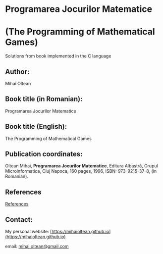 # Programarea Jocurilor Matematice 
# (The Programming of Mathematical Games)

Solutions from book implemented in the C language

## Author: 

Mihai Oltean

## Book title (in Romanian):

Programarea Jocurilor Matematice

## Book title (English):

The Programming of Mathematical Games

## Publication coordinates:

Oltean Mihai, __Programarea Jocurilor Matematice__, Editura Albastră, Grupul Microinformatica, Cluj Napoca, 160 pages, 1996, ISBN: 973-9215-37-8, (in Romanian).

## References

[References](references.md)

## Contact:

My personal website: [https://mihaioltean.github.io](https://mihaioltean.github.io)

email: mihai.oltean@gmail.com